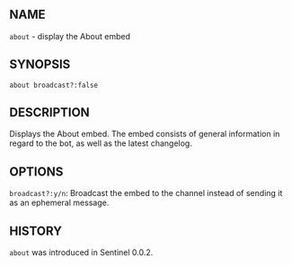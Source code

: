 ## NAME

`about` - display the About embed

## SYNOPSIS

`about broadcast?:false`

## DESCRIPTION

Displays the About embed. The embed consists of general information in regard to the bot, as well as the latest
changelog.

## OPTIONS

`broadcast?:y/n`: Broadcast the embed to the channel instead of sending it as an ephemeral message.

## HISTORY

`about` was introduced in Sentinel 0.0.2.
